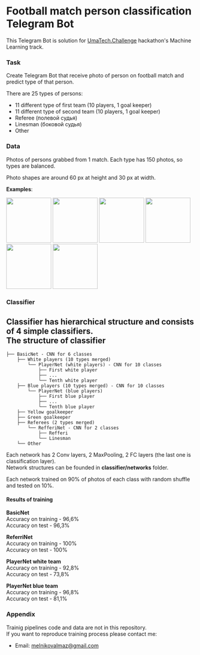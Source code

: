 # Football match person classification Telegram Bot

This Telegram Bot is solution for <a href="https://challenge.uma.tech/">UmaTech.Challenge</a> hackathon's Machine Learning track.

### Task
Create Telegram Bot that receive photo of person on football match and predict type of that person.

There are 25 types of persons:
 - 11 different type of first team (10 players, 1 goal keeper)
 - 11 different type of second team (10 players, 1 goal keeper)
 - Referee (полевой судья)
 - Linesman (боковой судья)
 - Other
 
 ### Data
 Photos of persons grabbed from 1 match. Each type has 150 photos, so types are balanced.
 
 Photo shapes are around 60 px at height and 30 px at width.
 
**Examples**:

<img src="https://gitlab.com/MelnikovAlmaz/football_classification_bot/uploads/2761794beeebe31ee9509bad6bb767ad/yellow_goalkeeper.png" height="120px"/>
<img src="https://gitlab.com/MelnikovAlmaz/football_classification_bot/blob/master/readme_files/blue_player.png" height="120px"/>
<img src="https://gitlab.com/MelnikovAlmaz/football_classification_bot/blob/master/readme_files/white_player.png" height="120px"/>
<img src="https://gitlab.com/MelnikovAlmaz/football_classification_bot/blob/master/readme_files/referee.png" height="120px"/>
<img src="https://gitlab.com/MelnikovAlmaz/football_classification_bot/blob/master/readme_files/linesman.png" height="120px"/>
<img src="https://gitlab.com/MelnikovAlmaz/football_classification_bot/blob/master/readme_files/other.png" height="120px"/>


### Classifier
Classifier has hierarchical structure and consists of 4 simple classifiers. <br>
The structure of classifier
------------
    ├── BasicNet - CNN for 6 classes
        ├── White players (10 types merged)
            └── PlayerNet (white players) - CNN for 10 classes
                ├── First white player
                ├── ...
                └── Tenth white player
        ├── Blue players (10 types merged) - CNN for 10 classes
            └── PlayerNet (blue players)
                ├── First blue player
                ├── ...
                └── Tenth blue player
        ├── Yellow goalkeeper
        ├── Green goalkeeper
        ├── Referees (2 types merged)
            └── RefferiNet - CNN for 2 classes
                ├── Refferi
                └── Linesman
        └── Other 
 
 Each network has 2 Conv layers, 2 MaxPooling, 2 FC layers (the last one is classification layer).<br>
 Network structures can be founded in **classifier/networks** folder.<br>
 
 Each network trained on 90% of photos of each class with random shuffle and tested on 10%.
 
 #### Results of training
 **BasicNet**<br>
 Accuracy on training - 96,6%<br>
 Accuracy on test - 96,3%
 
 **ReferriNet**<br>
 Accuracy on training - 100%<br>
 Accuracy on test - 100%
 
 **PlayerNet white team**<br>
 Accuracy on training - 92,8%<br>
 Accuracy on test - 73,8%
 
  **PlayerNet blue team**<br>
 Accuracy on training - 96,8%<br>
 Accuracy on test - 81,1%
 
 ### Appendix
Trainig pipelines code and data are not in this repository.<br>
If you want to reproduce training process please contact me:
 - Email: melnikovalmaz@gmail.com
 
